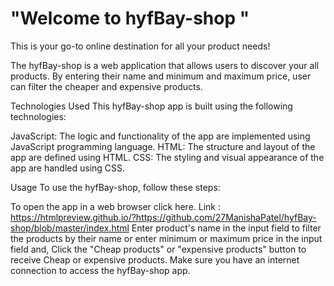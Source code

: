 # "Welcome to hyfBay-shop "
This is your go-to online destination for all your product needs! 

The hyfBay-shop is a web application that allows users to discover your all products. 
By entering their name and minimum and maximum price, user can filter the cheaper and expensive products.

Technologies Used
This hyfBay-shop app is built using the following technologies:

JavaScript: The logic and functionality of the app are implemented using JavaScript programming language.
HTML: The structure and layout of the app are defined using HTML.
CSS: The styling and visual appearance of the app are handled using CSS.

Usage
To use the hyfBay-shop, follow these steps:

To open the app in a web browser click here. Link : https://htmlpreview.github.io/?https://github.com/27ManishaPatel/hyfBay-shop/blob/master/index.html
Enter product's name  in the input field to filter the products by their name or enter minimum or maximum price  in the input field and,
Click the "Cheap products" or "expensive products"  button to receive Cheap or expensive products.
Make sure you have an internet connection to access the hyfBay-shop app.

